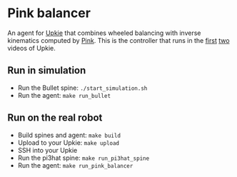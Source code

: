 # Pink balancer

An agent for [Upkie](https://github.com/upkie/upkie/) that combines wheeled balancing with inverse kinematics computed by [Pink](https://github.com/stephane-caron/pink). This is the controller that runs in the [first](https://www.youtube.com/shorts/8b36XcCgh7s) [two](https://www.youtube.com/watch?v=NO_TkHGS0wQ) videos of Upkie.

## Run in simulation

- Run the Bullet spine: `./start_simulation.sh`
- Run the agent: `make run_bullet`

## Run on the real robot

- Build spines and agent: ``make build``
- Upload to your Upkie: ``make upload``
- SSH into your Upkie
- Run the pi3hat spine: ``make run_pi3hat_spine``
- Run the agent: ``make run_pink_balancer``
